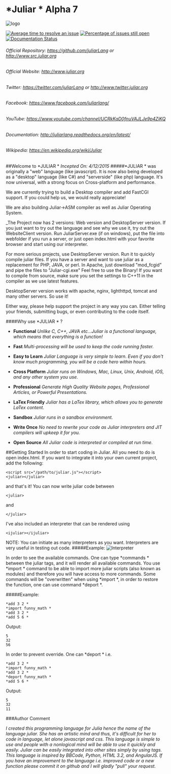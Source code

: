 # *Juliar * Alpha 7
![logo](https://cloud.githubusercontent.com/assets/11934545/9560198/1641db26-4dd6-11e5-8b7d-8aaf54ca2ea1.png)

[![Average time to resolve an issue](http://isitmaintained.com/badge/resolution/juliarLang/juliar.svg)](http://isitmaintained.com/project/juliarLang/juliar "Average time to resolve an issue")
[![Percentage of issues still open](http://isitmaintained.com/badge/open/juliarLang/juliar.svg)](http://isitmaintained.com/project/juliarLang/juliar "Percentage of issues still open")
[![Documentation Status](https://readthedocs.org/projects/juliarlang/badge/?version=latest)](http://juliarlang.readthedocs.org/en/latest/?badge=latest)


###### Official Repository: https://github.com/juliarLang or http://www.src.juliar.org
###### Official Website: http://www.juliar.org
###### Twitter: https://twitter.com/juliarLang or http://www.twitter.juliar.org
###### Facebook: https://www.facebook.com/juliarlang/
###### YouTube: https://www.youtube.com/channel/UCRkKqD0fnuVAJLJe9p4ZiKQ
###### Documentation: http://juliarlang.readthedocs.org/en/latest/
###### Wikipedia: https://en.wikipedia.org/wiki/Juliar

##Welcome to *JULIAR *
_Incepted On: 4/12/2015_
#####*JULIAR * was originally a "web" language (like javascript). It is now also being developed as a "desktop" language (like C#) and "serverside" (like php) language.
It's now universal, with a strong focus on Cross-platform and performance.

We are currently trying to build a Desktop compiler and add FastCGI support. If you could help us, we would really appreciate!

We are also building Juliar->ASM compiler as well as Juliar Operating System.

_The Project now has 2 versions: Web version and DesktopServer version. If you just want to try out the language and see why we use it, try out
the WebsiteClient version. Run JuliarServer.exe (if on windows), put the file into webfolder if you run a server, or just open index.html with 
your favorite browser and start using our interpreter.

For more serious projects, use DesktopServer version. Run it to quickly compile juliar files. If you have a server and want to use juliar
as a replacement for PHP, JAVA, or perl. In Apache, just download "mod_fcgid" and pipe the files to "Juliar-cgi.exe"
Feel free to use the Binary! If you want to compile from source, make sure you set the settings to C++11 in the compiler
as we use latest features.

DesktopServer version works with apache, nginx, lighthttpd, tomcat and many other servers. So use it!

Either way, please help support the project in any way you can. Either telling your friends, submitting bugs, or even contributing to the code itself.

####Why use *JULIAR * ?

- __Functional__ _Unlike C, C++, JAVA etc...Juliar is a functional language, which means that everything is a function!_

- __Fast__ _Multi-processing will be used to keep the code running faster._

- __Easy to Learn__ _Juliar Language is very simple to learn. Even if you don't know much programming, you will be a code hero within hours._

- __Cross Platform__ _Juliar runs on Windows, Mac, Linux, Unix, Android, iOS, and any other system you use._

- __Professional__ _Generate High Quality Website pages, Professional Articles, or Powerful Presentations._

- __LaTex Friendly__ _Juliar has a LaTex library, which allows you to generate LaTex content._

- __Sandbox__ _Juliar runs in a sandbox environment._

- __Write Once__ _No need to rewrite your code as Juliar interpreters and JIT compilers will upkeep it for you._

- __Open Source__ _All Juliar code is interpreted or compiled at run time._

##Getting Started
In order to start coding in Juliar. All you need to do is open index.html.
If you want to integrate it into your own current project, add the following:

	<script src="/path/to/juliar.js"></script>
	<juliar></juliar>

and that's it! You can now write juliar code between 

	<juliar>
	
and

    </juliar>

I've also included an interpreter that can be rendered using 

	<ijuliar></ijuliar>
	
NOTE: You can initiate as many interpreters as you want.
Interpreters are very useful in testing out code.
#####Example:
![Interpreter](http://i1382.photobucket.com/albums/ah274/andreifundrei/simple_zpsvejpkyu2.png)

In order to see the available commands. One can type *commands *  between the juliar tags, and it will render all available commands.
You use *import * command to be able to import more juliar scripts (also known as modules) and therefore you will have access to more commands. Some commands will be "overwritten" when using *import *, in order to restore the function, one can use command *deport *. 

#####Example:

	*add 3 2 *
	*import funny_math *
	*add 3 2 *
	*add 5 6 *
	
Output:

	5
	32 
	56

In order to prevent override. One can *deport * i.e.

	*add 3 2 *
	*import funny_math *
	*add 3 2 *
	*deport funny_math *
	*add 5 6 *
	
Output:

	5
	32 
	11

###Author Comment

_I created this programming language for Julia hence the name of the language juliar.
She has an artistic mind and thus, it's difficult for her to code in language, let alone javascript and css.
This language is simple to use and people with a nonlogical mind will be able to use it quickly and easily.
Juliar can be easily  integrated into other sites simply by using <juliar></juliar> tags.
This language is inspired by BBCode, Python, HTML 3.2, and AngularJS.
If you have an improvement to the language i.e. improved code or a new function please commit it on github 
and I will gladly "pull" your request._